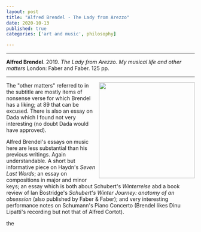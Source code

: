 ```yaml
---
layout: post
title: "Alfred Brendel - The Lady from Arezzo"
date: 2020-10-13
published: true
categories: ['art and music', philosophy]

---
```



***
<b>Alfred Brendel</b>. 2019. _The Lady from Arezzo. My musical life and other matters_  London: Faber and Faber. 125 pp.

***

<img align="right" src="https://cdn.faber.co.uk/media/catalog/product/cache/1/image/292x450/9df78eab33525d08d6e5fb8d27136e95/2/9/29489.books.origjpg.jpg"  width="256"  alt="">

The "other matters" referred to in the subtitle are mostly items of nonsense verse for which Brendel has a liking; at 89 that can be excused. There is also an essay on Dada which I found not very interesting (no doubt Dada would have approved).

Alfred Brendel's essays on music here are less substantial than his previous writings.  Again understandable.  A short but informative piece on Haydn's _Seven Last Words_; an essay on compositions in major and minor keys; an essay which is both about Schubert's _Winterreise_ abd a book review of Ian Bostridge's _Schubert's Winter Journey: anatomy of an obsession_ (also published by Faber & Faber); and very interesting performance notes on Schumann's Piano Concerto (Brendel likes Dinu Lipatti's recording but not that of Alfred Cortot).

the

